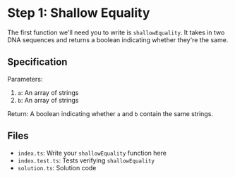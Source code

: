 # Step 1: Shallow Equality

The first function we'll need you to write is `shallowEquality`.
It takes in two DNA sequences and returns a boolean indicating whether they're the same.

## Specification

Parameters:

1. `a`: An array of strings
2. `b`: An array of strings

Return: A boolean indicating whether `a` and `b` contain the same strings.

## Files

- `index.ts`: Write your `shallowEquality` function here
- `index.test.ts`: Tests verifying `shallowEquality`
- `solution.ts`: Solution code
